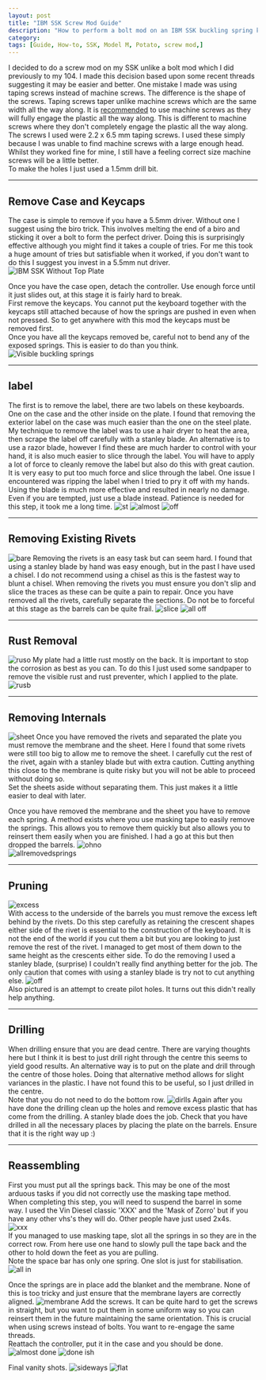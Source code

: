 ```yaml
---
layout: post
title: "IBM SSK Screw Mod Guide"
description: "How to perform a bolt mod on an IBM SSK buckling spring keyboard."
category: 
tags: [Guide, How-to, SSK, Model M, Potato, screw mod,]
---
```

I decided to do a screw mod on my SSK unlike a bolt mod which I did previously to my 104. I made this decision based upon some recent threads suggesting it may be easier and better. One mistake I made was using taping screws instead of machine screws. The difference is the shape of the screws. Taping screws taper unlike machine screws which are the same width all the way along. It is [recommended](https://geekhack.org/index.php?topic=70410.0) to use machine screws as they will fully engage the plastic all the way along. This is different to machine screws where they don't completely engage the plastic all the way along.
The screws I used were 2.2 x 6.5 mm taping screws. I used these simply because I was unable to find machine screws with a large enough head. Whilst they worked fine for mine, I still have a feeling correct size machine screws will be a little better.    
To make the holes I just used a 1.5mm drill bit. 

------------------
## Remove Case and Keycaps
The case is simple to remove if you have a 5.5mm driver. Without one I suggest using the biro trick. This involves melting the end of a biro and sticking it over a bolt to form the perfect driver. Doing this is surprisingly effective although you might find it takes a couple of tries. For me this took a huge amount of tries but satisfiable when it worked, if you don't want to do this I suggest you invest in a 5.5mm nut driver.  
![IBM SSK Without Top Plate](https://i.imgur.com/EoNScJZ.jpg)

Once you have the case open, detach the controller. Use enough force until it just slides out, at this stage it is fairly hard to break.  
First remove the keycaps. You cannot put the keyboard together with the keycaps still attached because of how the springs are pushed in even when not pressed. So to get anywhere with this mod the keycaps must be removed first.  
Once you have all the keycaps removed be, careful not to bend any of the exposed springs. This is easier to do than you think.
![Visible buckling springs](https://i.imgur.com/g8fS5Vc.jpg) 

----------------------------------
## label 
The first is to remove the label, there are two labels on these keyboards. One on the case and the other inside on the plate. I found that removing the exterior label on the case was much easier than the one on the steel plate. 
My technique to remove the label was to use a hair dryer to heat the area, then scrape the label off carefully with a stanley blade. An alternative is to use a razor blade, however I find these are much harder to control with your hand, it is also much easier to slice through the label. You will have to apply a lot of force to cleanly remove the label but also do this with great caution. It is very easy to put too much force and slice through the label. One issue I encountered was ripping the label when I tried to pry it off with my hands. Using the blade is much more effective and resulted in nearly no damage. Even if you are tempted, just use a blade instead. Patience is needed for this step, it took me a long time. 
![st](https://i.imgur.com/e7UmeLO.jpg)
![almost](https://i.imgur.com/V35Ko5i.jpg)
![off](https://i.imgur.com/1NP4nAK.jpg)

--------------------------
## Removing Existing Rivets
![bare](https://i.imgur.com/SRo4lC7.jpg)
Removing the rivets is an easy task but can seem hard. I found that using a stanley blade by hand was easy enough, but in the past I have used a chisel. I do not recommend using a chisel as this is the fastest way to blunt a chisel. When removing the rivets you must ensure you don't slip and slice the traces as these can be quite a pain to repair. Once you have removed all the rivets, carefully separate the sections. Do not be to forceful at this stage as the barrels can be quite frail.
![slice](https://i.imgur.com/H9pn7o4.jpg)
![all off](https://i.imgur.com/vyFbdUO.jpg)

--------------------------
## Rust Removal
![ruso](https://i.imgur.com/Var7Cqv.jpg) 
My plate had a little rust mostly on the back. It is important to stop the corrosion as best as you can. To do this I just used some sandpaper to remove the visible rust and rust preventer, which I applied to the plate.
![rusb](https://i.imgur.com/BTdg14W.jpg)


----------------------------
## Removing Internals
![sheet](https://i.imgur.com/cS9MMXn.jpg)
Once you have removed the rivets and separated the plate you must remove the membrane and the sheet. Here I found that some rivets were still too big to allow me to remove the sheet. I carefully cut the rest of the rivet, again with a  stanley blade but with extra caution. Cutting anything this close to the membrane is quite risky but you will not be able to proceed without doing so.  
Set the sheets aside without separating them. This just makes it a little easier to deal with later.

Once you have removed the membrane and the sheet you have to remove each spring. A method exists where you use masking tape to easily remove the springs. This allows you to remove them quickly but also allows you to reinsert them easily when you are finished. I had a go at this but then dropped the barrels.
![ohno](https://i.imgur.com/DrWgumW.jpg)   
![allremovedsprings](https://i.imgur.com/ghVht2v.jpg)  

-----------------------------
## Pruning
![excess](https://i.imgur.com/rcQkMtn.jpg)  
With access to the underside of the barrels you must remove the excess left behind by the rivets. Do this step carefully as retaining the crescent shapes either side of the rivet is essential to the construction of the keyboard. It is not the end of the world if you cut them a bit but you are looking to just remove the rest of the rivet. I managed to get most of them down to the same height as the crescents either side. To do the removing I used a stanley blade, (surprise) I couldn't really find anything better for the job. The only caution that comes with using a stanley blade is try not to cut anything else.
![off](https://i.imgur.com/asiXQ5u.jpg)  
Also pictured is an attempt to create pilot holes. It turns out this didn't really help anything.

-----------------------------
## Drilling
When drilling ensure that you are dead centre. There are varying thoughts here but I think it is best to just drill right through the centre this seems to yield good results. An alternative way is to put on the plate and drill through the centre of those holes. Doing that alternative method allows for slight variances in the plastic. I have not found this to be useful, so I just drilled in the centre.  
Note that you do not need to do the bottom row.
![dirlls](https://i.imgur.com/jnhEiWu.jpg)
Again after you have done the drilling clean up the holes and remove excess plastic that has come from the drilling. A stanley blade does the job. Check that you have drilled in all the necessary places by placing the plate on the barrels. Ensure that it is the right way up :)

-----------------------
## Reassembling
First you must put all the springs back. This may be one of the most arduous tasks if you did not correctly use the masking tape method.  
When completing this step, you will need to suspend the barrel in some way. I used the Vin Diesel classic 'XXX' and the 'Mask of Zorro' but if you have any other vhs's they will do. Other people have just used 2x4s.  
![xxx](https://i.imgur.com/HWJ5THa.jpg)  
If you managed to use masking tape, slot all the springs in so they are in the correct row. From here use one hand to slowly pull the tape back and the other to hold down the feet as you are pulling.  
Note the space bar has only one spring. One slot is just for stabilisation.   
![all in](https://i.imgur.com/JGGKTpf.jpg)

Once the springs are in place add the blanket and the membrane. None of this is too tricky and just ensure that the membrane layers are correctly aligned.
![membrane](https://i.imgur.com/fcBYaty.jpg)
Add the screws. It can be quite hard to get the screws in straight, but you want to put them in some uniform way so you can reinsert them in the future maintaining the same orientation. This is crucial when using screws instead of bolts. You want to re-engage the same threads.  
Reattach the controller, put it in the case and you should be done.
![almost done](https://i.imgur.com/yRaHvxG.jpg)
![done ish](https://i.imgur.com/p9cBwnJ.jpg)

Final vanity shots.
![sideways](https://i.imgur.com/EyUm2Qj.jpg)
![flat](https://i.imgur.com/jI0v0ev.jpg)
